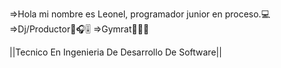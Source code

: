 =>Hola mi nombre es Leonel, programador junior en proceso.💻
=>Dj/Productor🎤🎧🎚
=>Gymrat💪🏋️‍♀️

||Tecnico En Ingenieria De Desarrollo De Software||
